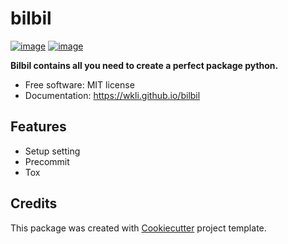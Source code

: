 # bilbil


[![image](https://img.shields.io/pypi/v/bilbil.svg)](https://pypi.python.org/pypi/bilbil)
[![image](https://img.shields.io/badge/License-MIT-yellow.svg)](https://opensource.org/licenses/MIT)


**Bilbil contains all you need to create a perfect package python.**


-   Free software: MIT license
-   Documentation: https://wkli.github.io/bilbil
    

## Features

- Setup setting
- Precommit
- Tox

## Credits

This package was created with [Cookiecutter](https://github.com/cookiecutter/cookiecutter) project template.

